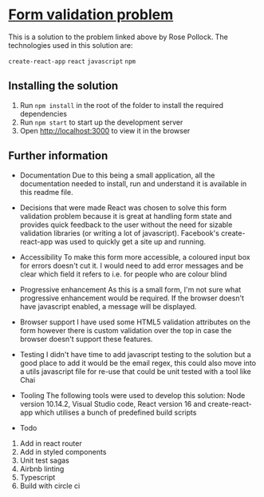 # [Form validation problem](https://github.com/Inquisitive-Learners/form-validation-problem)

This is a solution to the problem linked above by Rose Pollock. The technologies used in this solution are:

`create-react-app` `react` `javascript` `npm`

## Installing the solution

1. Run `npm install` in the root of the folder to install the required dependencies
1. Run `npm start` to start up the development server
1. Open [http://localhost:3000](http://localhost:3000) to view it in the browser

## Further information

- Documentation
Due to this being a small application, all the documentation needed to install, run and understand it is available in this readme file. 

- Decisions that were made
React was chosen to solve this form validation problem because it is great at handling form state and provides quick feedback to the user without the need for sizable validation libraries (or writing a lot of javascript). Facebook's create-react-app was used to quickly get a site up and running.

- Accessibility
To make this form more accessible, a coloured input box for errors doesn't cut it. I would need to add error messages and be clear which field it refers to i.e. for people who are colour blind

- Progressive enhancement
As this is a small form, I'm not sure what progressive enhancement would be required. If the browser doesn't have javascript enabled, a message will be displayed.

- Browser support
I have used some HTML5 validation attributes on the form however there is custom validation over the top in case the browser doesn't support these features.

- Testing
I didn't have time to add javascript testing to the solution but a good place to add it would be the email regex, this could also move into a utils javascript file for re-use that could be unit tested with a tool like Chai

- Tooling
The following tools were used to develop this solution: Node version 10.14.2, Visual Studio code, React version 16 and create-react-app which utilises a bunch of predefined build scripts

- Todo
1. Add in react router
1. Add in styled components
1. Unit test sagas
1. Airbnb linting
1. Typescript
1. Build with circle ci

